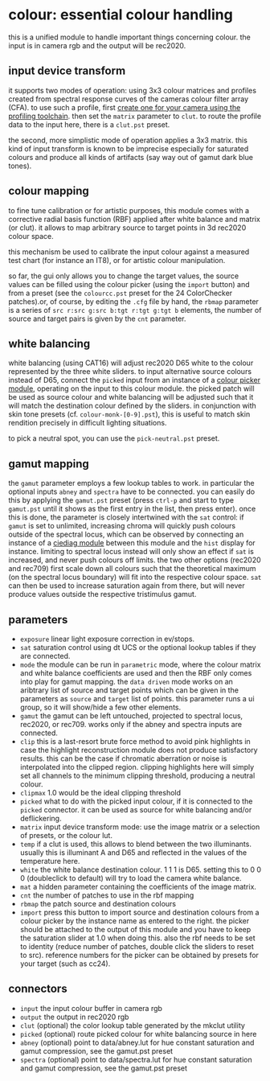 # colour: essential colour handling

this is a unified module to handle important things concerning colour.
the input is in camera rgb and the output will be rec2020.

## input device transform

it supports two modes of operation: using 3x3 colour matrices and profiles
created from spectral response curves of the cameras colour filter array (CFA).
to use such a profile, first [create one for your camera using the profiling
toolchain](../../../tools/clut/readme.md). then set the `matrix` parameter to `clut`.
to route the profile data to the input here, there is a `clut.pst` preset.

the second, more simplistic mode of operation applies a 3x3 matrix. this kind
of input transform is known to be imprecise especially for saturated colours
and produce all kinds of artifacts (say way out of gamut dark blue tones).

## colour mapping

to fine tune calibration or for artistic purposes, this module comes with a
corrective radial basis function (RBF) applied after white balance and matrix
(or clut). it allows to map arbitrary source to target points in 3d rec2020
colour space.

this mechanism be used to calibrate the input colour against a measured
test chart (for instance an IT8), or for artistic colour manipulation.

so far, the gui only allows you to change the target values, the source values
can be filled using the colour picker (using the `import` button) and from a
preset (see the `colourcc.pst` preset for the 24 ColorChecker patches).or, of
course, by editing the `.cfg` file by hand, the `rbmap` parameter is a series
of `src r:src g:src b:tgt r:tgt g:tgt b` elements, the number of source and
target pairs is given by the `cnt` parameter.

## white balancing

white balancing (using CAT16) will adjust rec2020 D65 white to the colour
represented by the three white sliders. to input alternative source colours
instead of D65, connect the `picked` input from an instance of a [colour picker
module](../pick/readme.md), operating on the input to this colour module. the
picked patch will be used as source colour and white balancing will be adjusted
such that it will match the destination colour defined by the sliders. in
conjunction with skin tone presets (cf. `colour-monk-[0-9].pst`), this is
useful to match skin rendition precisely in difficult lighting situations.

to pick a neutral spot, you can use the `pick-neutral.pst` preset.

## gamut mapping

the `gamut` parameter employs a few lookup tables to
work. in particular the optional inputs `abney` and `spectra` have to be
connected. you can easily do this by applying the `gamut.pst`
preset (press `ctrl-p` and start to type `gamut.pst` until it shows as the
first entry in the list, then press enter).
once this is done, the parameter is closely intertwined with the `sat` control:
if `gamut` is set to unlimited, increasing chroma will quickly push colours
outside of the spectral locus, which can be observed by connecting an instance
of a [ciediag module](../ciediag/readme.md) between this module and the `hist`
display for instance. limiting to spectral locus instead will only show an
effect if `sat` is increased, and never push colours off limits. the two other
options (rec2020 and rec709) first scale down all colours such that the
theoretical maximum (on the spectral locus boundary) will fit into the
respective colour space. `sat` can then be used to increase saturation again
from there, but will never produce values outside the respective tristimulus
gamut.


## parameters

* `exposure` linear light exposure correction in ev/stops.
* `sat` saturation control using dt UCS or the optional lookup tables if they are connected.
* `mode` the module can be run in `parametric` mode, where the colour matrix and white
  balance coefficients are used and then the RBF only comes into play for gamut mapping.
  the `data driven` mode works on an aribtrary list of source and target points which
  can be given in the parameters as `source` and `target` list of points.
  this parameter runs a ui group, so it will show/hide a few other elements.
* `gamut` the gamut can be left untouched, projected to spectral locus, rec2020, or rec709.
  works only if the abney and spectra inputs are connected.
* `clip` this is a last-resort brute force method to avoid pink highlights in case the highlight reconstruction
   module does not produce satisfactory results. this can be the case if chromatic aberration or noise is
   interpolated into the clipped region. clipping highlights here will simply set all channels to the minimum
   clipping threshold, producing a neutral colour.
* `clipmax` 1.0 would be the ideal clipping threshold
* `picked` what to do with the picked input colour, if it is connected to the `picked` connector.
  it can be used as source for white balancing and/or deflickering.
* `matrix` input device transform mode: use the image matrix or a selection of presets, or the colour lut.
* `temp` if a clut is used, this allows to blend between the two illuminants. usually this
  is illuminant A and D65 and reflected in the values of the temperature here.
* `white` the white balance destination colour. 1 1 1 is D65. setting this to 0 0 0 (doubleclick to default) will try to load the camera white balance.
* `mat` a hidden parameter containing the coefficients of the image matrix.
* `cnt` the number of patches to use in the rbf mapping
* `rbmap` the patch source and destination colours
* `import` press this button to import source and destination colours from a
  colour picker by the instance name as entered to the right. the picker should
  be attached to the output of this module and you have to keep the saturation
  slider at 1.0 when doing this. also the rbf needs to be set to identity
  (reduce number of patches, double click the sliders to reset to src).
  reference numbers for the picker can be obtained by presets for your target (such as cc24).
  

## connectors

* `input` the input colour buffer in camera rgb
* `output` the output in rec2020 rgb
* `clut` (optional) the color lookup table generated by the mkclut utility
* `picked` (optional) route picked colour for white balancing source in here
* `abney` (optional) point to data/abney.lut for hue constant saturation and gamut compression, see the gamut.pst preset
* `spectra` (optional) point to data/spectra.lut for hue constant saturation and gamut compression, see the gamut.pst preset
